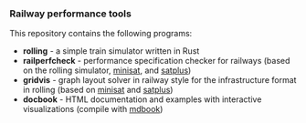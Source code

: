 ### Railway performance tools

This repository contains the following programs:

 * **rolling** - a simple train simulator written in Rust
 * **railperfcheck** - performance specification checker for railways (based on the rolling simulator, [minisat](http://minisat.se/), and [satplus](https://github.com/koengit/satplus))
 * **gridvis** - graph layout solver in railway style for the infrastructure format in rolling (based on [minisat](http://minisat.se/) and [satplus](https://github.com/koengit/satplus))
 * **docbook** - HTML documentation and examples with interactive visualizations (compile with [mdbook](https://github.com/rust-lang-nursery/mdBook))
